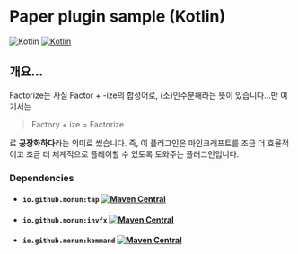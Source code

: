 # Paper plugin sample (Kotlin)

![Kotlin](https://img.shields.io/badge/java-16.0.1-yellow.svg?logo=java)
[![Kotlin](https://img.shields.io/badge/kotlin-1.5.21-blue.svg?logo=kotlin)](http://kotlinlang.org)

## 개요...
Factorize는 사실 Factor + -ize의 합성어로, (소)인수분해라는 뜻이 있습니다...만
여기서는
> Factory + ize = Factorize

로 **공장화하다**라는 의미로 썼습니다. 즉, 이 플러그인은 마인크래프트를 조금 더
효율적이고 조금 더 체계적으로 플레이할 수 있도록 도와주는 플러그인입니다.

### Dependencies
* #### `io.github.monun:tap` [![Maven Central](https://img.shields.io/maven-central/v/io.github.monun/tap)](https://search.maven.org/artifact/io.github.monun/tap/)
* #### `io.github.monun:invfx` [![Maven Central](https://img.shields.io/maven-central/v/io.github.monun/invfx)](https://search.maven.org/artifact/io.github.monun/invfx/)
* #### `io.github.monun:kommand` [![Maven Central](https://img.shields.io/maven-central/v/io.github.monun/kommand)](https://search.maven.org/artifact/io.github.monun/kommand/)